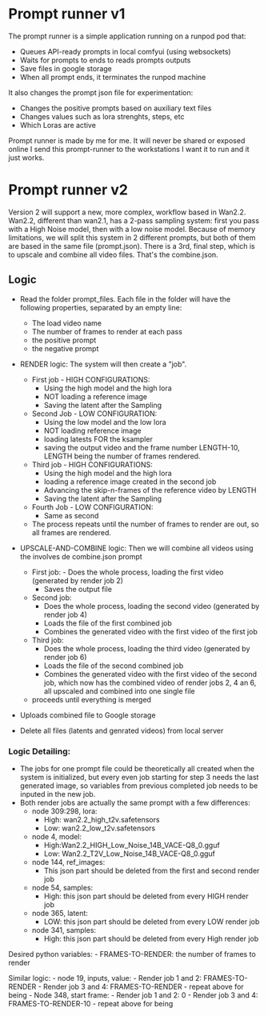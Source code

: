 # Prompt runner v1

The prompt runner is a simple application running on a runpod pod that:
- Queues API-ready prompts in local comfyui (using websockets)
- Waits for prompts to ends to reads prompts outputs
- Save files in google storage
- When all prompt ends, it terminates the runpod machine

It also changes the prompt json file for experimentation:
- Changes the positive prompts based on auxiliary text files
- Changes values such as lora strenghts, steps, etc
- Which Loras are active

Prompt runner is made by me for me. It will never be shared or exposed online
I send this prompt-runner to the workstations I want it to run and it just works.

# Prompt runner v2

Version 2 will support a new, more complex, workflow based in Wan2.2.
Wan2.2, different than wan2.1, has a 2-pass sampling system: first you pass with a High Noise model, then with a low noise model.
Because of memory limitations, we will split this system in 2 different prompts, but both of them are based in the same file (prompt.json).
There is a 3rd, final step, which is to upscale and combine all video files. That's the combine.json.

## Logic
- Read the folder prompt_files. Each file in the folder will have the following properties, separated by an empty line:
	- The load video name
	- The number of frames to render at each pass
	- the positive prompt
	- the negative prompt

- RENDER logic: The system will then create a "job".
	- First job - HIGH CONFIGURATIONS:
		- Using the high model and the high lora
		- NOT loading a reference image
		- Saving the latent after the Sampling
	- Second Job - LOW CONFIGURATION: 
		- Using the low model and the low lora
		- NOT loading reference image
		- loading latests FOR the ksampler
		- saving the output video and the frame number LENGTH-10, LENGTH being the number of frames rendered.
	- Third job - HIGH CONFIGURATIONS:
		- Using the high model and the high lora
		- loading a reference image created in the second job
		- Advancing the skip-n-frames of the reference video by LENGTH
		- Saving the latent after the Sampling
	- Fourth Job - LOW CONFIGURATION: 
		- Same as second
	- The process repeats until the number of frames to render are out, so all frames are rendered.

- UPSCALE-AND-COMBINE logic: Then we will combine all videos using the involves de combine.json prompt
	- First job: - Does the whole process, loading the first video (generated by render job 2)
		- Saves the output file
	- Second job:
		- Does the whole process, loading the second video (generated by render job 4)
		- Loads the file of the first combined job 
		- Combines the generated video with the first video of the first job
	- Third job:
		- Does the whole process, loading the third video (generated by render job 6)
		- Loads the file of the second combined job 
		- Combines the generated video with the first video of the second job, which now has the combined video of render jobs 2, 4 an 6, all upscaled and combined into one single file
	- proceeds until everything is merged
	
- Uploads combined file to Google storage
- Delete all files (latents and genrated videos) from local server


### Logic Detailing:
- The jobs for one prompt file could be theoretically all created when the system is initialized, but every even job starting for step 3 needs the last generated image, so variables from previous completed job needs to be inputed in the new job.
- Both render jobs are actually the same prompt with a few differences:
	- node 309:298, lora:
		- High: wan2.2_high_t2v.safetensors
		- Low: wan2.2_low_t2v.safetensors
	- node 4, model:
		- High:Wan2.2_HIGH_Low_Noise_14B_VACE-Q8_0.gguf
		- Low: Wan2.2_T2V_Low_Noise_14B_VACE-Q8_0.gguf
	- node 144, ref_images:
		- This json part should be deleted from the first and second render job
	- node 54, samples:
		- High: this json part should be deleted from every HIGH render job 
	- node 365, latent:
		- LOW: this json part should be deleted from every LOW render job 
	- node 341, samples:
		- High: this json part should be deleted from every High render job 	
	
Desired python variables:
	- FRAMES-TO-RENDER: the number of frames to render	
	
Similar logic:
	- node 19, inputs, value: 
		- Render job 1 and 2: FRAMES-TO-RENDER
		- Render job 3 and 4: FRAMES-TO-RENDER
		- repeat above for being
	- Node 348, start frame:
		- Render job 1 and 2: 0
		- Render job 3 and 4: FRAMES-TO-RENDER-10
		- repeat above for being
	